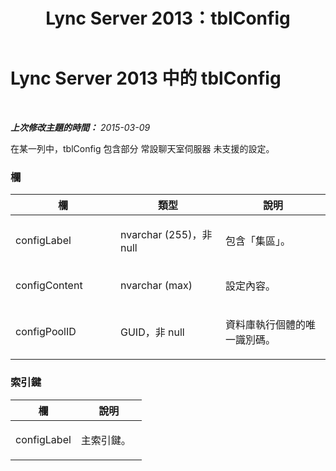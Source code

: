 ﻿---
title: Lync Server 2013：tblConfig
TOCTitle: tblConfig
ms:assetid: 7445e7db-c574-46fa-b964-8640d77047a8
ms:mtpsurl: https://technet.microsoft.com/zh-tw/library/Gg558663(v=OCS.15)
ms:contentKeyID: 49291334
ms.date: 08/10/2015
mtps_version: v=OCS.15
ms.translationtype: HT
---

# Lync Server 2013 中的 tblConfig

 

_**上次修改主題的時間：** 2015-03-09_

在某一列中，tblConfig 包含部分 常設聊天室伺服器 未支援的設定。

### 欄

<table>
<colgroup>
<col style="width: 33%" />
<col style="width: 33%" />
<col style="width: 33%" />
</colgroup>
<thead>
<tr class="header">
<th>欄</th>
<th>類型</th>
<th>說明</th>
</tr>
</thead>
<tbody>
<tr class="odd">
<td><p>configLabel</p></td>
<td><p>nvarchar (255)，非 null</p></td>
<td><p>包含「集區」。</p></td>
</tr>
<tr class="even">
<td><p>configContent</p></td>
<td><p>nvarchar (max)</p></td>
<td><p>設定內容。</p></td>
</tr>
<tr class="odd">
<td><p>configPoolID</p></td>
<td><p>GUID，非 null</p></td>
<td><p>資料庫執行個體的唯一識別碼。</p></td>
</tr>
</tbody>
</table>


### 索引鍵

<table>
<colgroup>
<col style="width: 50%" />
<col style="width: 50%" />
</colgroup>
<thead>
<tr class="header">
<th>欄</th>
<th>說明</th>
</tr>
</thead>
<tbody>
<tr class="odd">
<td><p>configLabel</p></td>
<td><p>主索引鍵。</p></td>
</tr>
</tbody>
</table>

